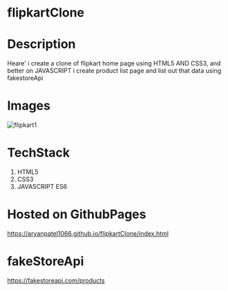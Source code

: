 # flipkartClone
# Description
Heare' i create a clone of flipkart home page using HTML5 AND CSS3, and better on JAVASCRIPT i create product list page and list out that data using fakestoreApi
# Images
![flipkart1](https://github.com/Aryanpatel1066/flipkartClone/assets/112760422/06e1510e-9b5d-483a-a080-3041f7097d83)

# TechStack
1. HTML5
2. CSS3
3. JAVASCRIPT ES6

# Hosted on GithubPages
https://aryanpatel1066.github.io/flipkartClone/index.html

# fakeStoreApi
https://fakestoreapi.com/products
